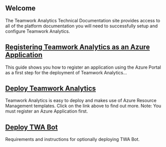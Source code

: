 ## Welcome

The Teamwork Analytics Technical Documentation site provides access to all of the platform documentation you will need to successfully setup and configure Teamwork Analytics.

## [Registering Teamwork Analytics as an Azure Application](registerapplication.md)

This guide shows you how to register an application using the Azure Portal as a first step for the deployment of Teamwork Analytics...

## [Deploy Teamwork Analytics](deploytwa.md)

Teamwork Analytics is easy to deploy and makes use of Azure Resource Management templates. Click on the link above to find out more. Note: You must register an Azure Application first.

## [Deploy TWA Bot](twabot.md)

Requirements and instructions for optionally deploying TWA Bot.
